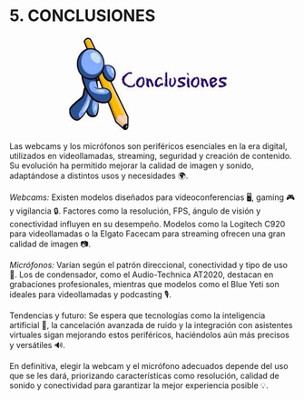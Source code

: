 # 5. CONCLUSIONES

<p align="center">
  <img src="/img/conclusiones.jpeg" alt="![conclusiones](/img/conclusiones.jpeg)" />
</p>  

Las webcams y los micrófonos son periféricos esenciales en la era digital, utilizados en videollamadas, streaming, seguridad y creación de contenido. Su evolución ha permitido mejorar la calidad de imagen y sonido, adaptándose a distintos usos y necesidades 🌍.

  *Webcams:* Existen modelos diseñados para videoconferencias 🖥️, gaming 🎮 y vigilancia 🔒. Factores como la resolución, FPS, ángulo de visión y conectividad influyen en su desempeño. Modelos como la Logitech C920 para videollamadas o la Elgato Facecam para streaming ofrecen una gran calidad de imagen 📷.

  *Micrófonos:* Varían según el patrón direccional, conectividad y tipo de uso 🎤. Los de condensador, como el Audio-Technica AT2020, destacan en grabaciones profesionales, mientras que modelos como el Blue Yeti son ideales para videollamadas y podcasting 🎙️.

Tendencias y futuro: Se espera que tecnologías como la inteligencia artificial 🤖, la cancelación avanzada de ruido y la integración con asistentes virtuales sigan mejorando estos periféricos, haciéndolos aún más precisos y versátiles 🔊.

En definitiva, elegir la webcam y el micrófono adecuados depende del uso que se les dará, priorizando características como resolución, calidad de sonido y conectividad para garantizar la mejor experiencia posible 💡.
